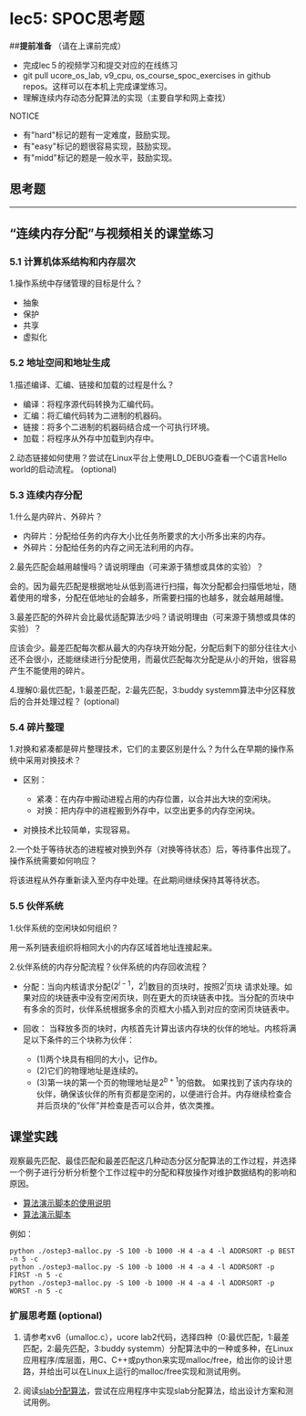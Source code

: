 # lec5: SPOC思考题

##**提前准备**
（请在上课前完成）

- 完成lec５的视频学习和提交对应的在线练习
- git pull ucore_os_lab, v9_cpu, os_course_spoc_exercises in github repos。这样可以在本机上完成课堂练习。
- 理解连续内存动态分配算法的实现（主要自学和网上查找）

NOTICE
- 有"hard"标记的题有一定难度，鼓励实现。
- 有"easy"标记的题很容易实现，鼓励实现。
- 有"midd"标记的题是一般水平，鼓励实现。


## 思考题
---

## “连续内存分配”与视频相关的课堂练习

### 5.1 计算机体系结构和内存层次

1.操作系统中存储管理的目标是什么？

- 抽象
- 保护
- 共享
- 虚拟化


### 5.2 地址空间和地址生成
1.描述编译、汇编、链接和加载的过程是什么？

- 编译：将程序源代码转换为汇编代码。
- 汇编：将汇编代码转为二进制的机器码。  
- 链接：将多个二进制的机器码结合成一个可执行环境。
- 加载：将程序从外存中加载到内存中。

2.动态链接如何使用？尝试在Linux平台上使用LD_DEBUG查看一个C语言Hello world的启动流程。  (optional)



### 5.3 连续内存分配
1.什么是内碎片、外碎片？

- 内碎片：分配给任务的内存大小比任务所要求的大小所多出来的内存。
- 外碎片：分配给任务的内存之间无法利用的内存。

2.最先匹配会越用越慢吗？请说明理由（可来源于猜想或具体的实验）？

  会的。因为最先匹配是根据地址从低到高进行扫描，每次分配都会扫描低地址，随着使用的增多，分配在低地址的会越多，所需要扫描的也越多，就会越用越慢。

3.最差匹配的外碎片会比最优适配算法少吗？请说明理由（可来源于猜想或具体的实验）？

应该会少。最差匹配每次都从最大的内存块开始分配，分配后剩下的部分往往大小还不会很小，还能继续进行分配使用，而最优匹配每次分配是从小的开始，很容易产生不能使用的碎片。

4.理解0:最优匹配，1:最差匹配，2:最先匹配，3:buddy systemm算法中分区释放后的合并处理过程？ (optional)


### 5.4 碎片整理
1.对换和紧凑都是碎片整理技术，它们的主要区别是什么？为什么在早期的操作系统中采用对换技术？

- 区别：
    - 紧凑：在内存中搬动进程占用的内存位置，以合并出大块的空闲块。
    - 对换：把内存中的进程搬到外存中，以空出更多的内存空闲块。

- 对换技术比较简单，实现容易。

2.一个处于等待状态的进程被对换到外存（对换等待状态）后，等待事件出现了。操作系统需要如何响应？

将该进程从外存重新读入至内存中处理。在此期间继续保持其等待状态。


### 5.5 伙伴系统
1.伙伴系统的空闲块如何组织？

用一系列链表组织将相同大小的内存区域首地址连接起来。

2.伙伴系统的内存分配流程？伙伴系统的内存回收流程？

- 分配：当向内核请求分配$(2^{i-1}，2^i]$数目的页块时，按照$2^i$页块 请求处理。如果对应的块链表中没有空闲页块，则在更大的页块链表中找。当分配的页块中有多余的页时，伙伴系统根据多余的页框大小插入到对应的空闲页块链表中。

- 回收：
当释放多页的块时，内核首先计算出该内存块的伙伴的地址。内核将满足以下条件的三个块称为伙伴：
    - (1)两个块具有相同的大小，记作$b$。
    - (2)它们的物理地址是连续的。
    - (3)第一块的第一个页的物理地址是$2^{b+1}$的倍数。
如果找到了该内存块的伙伴，确保该伙伴的所有页都是空闲的，以便进行合并。内存继续检查合并后页块的“伙伴”并检查是否可以合并，依次类推。


## 课堂实践

观察最先匹配、最佳匹配和最差匹配这几种动态分区分配算法的工作过程，并选择一个例子进行分析分析整个工作过程中的分配和释放操作对维护数据结构的影响和原因。

  * [算法演示脚本的使用说明](https://github.com/chyyuu/os_tutorial_lab/blob/master/ostep/ostep3-malloc.md)
  * [算法演示脚本](https://github.com/chyyuu/os_tutorial_lab/blob/master/ostep/ostep3-malloc.py)

例如：
```
python ./ostep3-malloc.py -S 100 -b 1000 -H 4 -a 4 -l ADDRSORT -p BEST -n 5 -c
python ./ostep3-malloc.py -S 100 -b 1000 -H 4 -a 4 -l ADDRSORT -p FIRST -n 5 -c
python ./ostep3-malloc.py -S 100 -b 1000 -H 4 -a 4 -l ADDRSORT -p WORST -n 5 -c
```

### 扩展思考题 (optional)

1. 请参考xv6（umalloc.c），ucore lab2代码，选择四种（0:最优匹配，1:最差匹配，2:最先匹配，3:buddy systemm）分配算法中的一种或多种，在Linux应用程序/库层面，用C、C++或python来实现malloc/free，给出你的设计思路，并给出可以在Linux上运行的malloc/free实现和测试用例。


2. 阅读[slab分配算法](http://en.wikipedia.org/wiki/Slab_allocation)，尝试在应用程序中实现slab分配算法，给出设计方案和测试用例。
